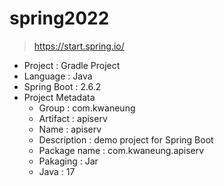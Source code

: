# spring2022
> https://start.spring.io/

- Project : Gradle Project
- Language : Java
- Spring Boot : 2.6.2
- Project Metadata
  - Group : com.kwaneung
  - Artifact : apiserv
  - Name : apiserv
  - Description : demo project for Spring Boot
  - Package name : com.kwaneung.apiserv
  - Pakaging : Jar
  - Java : 17
